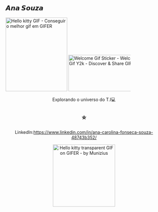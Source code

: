 ## 𝘼𝙣𝙖 𝙎𝙤𝙪𝙯𝙖


<img src="https://i.gifer.com/origin/dd/dd4255a86221fefcdef317f4eb0619a9_w200.gif" jsaction="" class="sFlh5c FyHeAf iPVvYb" style="max-width: 200px; height: 237px; margin: 0px; width: 198px;" alt="Hello kitty GIF - Conseguir o melhor gif em GIFER" jsname="kn3ccd">


  <a href="https://github.com/Anaa-souza">
  <img src="https://media.tenor.com/zgUJ_1xJxD8AAAAj/welcome-gif.gif" jsaction="" class="sFlh5c FyHeAf iPVvYb" style="max-width: 200px; height: 117px; margin: 0px; width: 236px;" alt="Welcome Gif Sticker - Welcome Gif Y2k - Discover &amp; Share GIFs" jsname="kn3ccd">
  </a>
</div>
<br>

<div align="center">




Explorando o universo do T.I💻

<div align="center">
 


<div align="center">
 

## ⭐
LinkedIn:https://www.linkedin.com/in/ana-carolina-fonseca-souza-48743b352/

<img src="https://i.gifer.com/3EdE.gif" jsaction="" class="sFlh5c FyHeAf iPVvYb" style="max-width: 200px; height: 200px; margin: 0px; width: 200px;" alt="Hello kitty transparent GIF on GIFER - by Munizius" jsname="kn3ccd">












#


